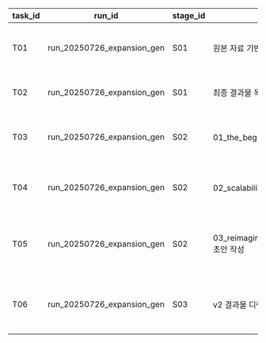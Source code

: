| task_id | run_id | stage_id | task_name | task_purpose | related_references | output_path | pre_tool_purpose | post_tool_purpose | execution_order | status |
|---|---|---|---|---|---|---|---|---|---|---|
| T01 | run_20250726_expansion_gen | S01 | 원본 자료 기반 콘텐츠 추출 | '행동규범에 대한 고찰.md' 파일에서 '과정', '확장 가능성', '생각' 섹션의 내용을 중심으로 핵심 아이디어를 요약 및 추출한다. | assets/행동규범에 대한 고찰.md | workspace/ANALYZING/00_focused_summary.md | | | 1 | PENDING |
| T02 | run_20250726_expansion_gen | S01 | 최종 결과물 목차 및 파일 구조 설계 | 추출된 내용을 바탕으로, 'v2' 결과물의 최종 목차와 각 목차에 해당하는 파일명을 설계한다. | workspace/ANALYZING/00_focused_summary.md | workspace/ANALYZING/01_v2_table_of_contents.md | | | 2 | COMPLETED |
| T03 | run_20250726_expansion_gen | S02 | 01_the_beginning.md 초안 작성 | `00_focused_summary.md`의 '탄생 과정' 섹션을 바탕으로, 행동규범이 만들어지게 된 배경과 과정을 서술하는 초안을 작성한다. | workspace/ANALYZING/00_focused_summary.md | workspace/REFINING_CONTENT/01_the_beginning.md | | | 1 | COMPLETED |
| T04 | run_20250726_expansion_gen | S02 | 02_scalability.md 초안 작성 | `00_focused_summary.md`의 '확장 가능성' 섹션과 기존 리서치 결과를 종합하여, 행동규범의 확장성에 대한 초안을 작성한다. | workspace/ANALYZING/00_focused_summary.md, ../../run_20250726_intro_gen/workspace/STRATEGIZING/04_research_summary_and_verification_hierarchical_agents.md | workspace/REFINING_CONTENT/02_scalability.md | | | 2 | COMPLETED |
| T05 | run_20250726_expansion_gen | S02 | 03_reimagining_neural_networks.md 초안 작성 | `00_focused_summary.md`의 '인공신경망 아이디어 확장' 섹션과 기존 리서치 결과를 종합하여, 행동규범과 신경망의 연결에 대한 초안을 작성한다. | workspace/ANALYZING/00_focused_summary.md, ../../run_20250726_intro_gen/workspace/STRATEGIZING/04_research_summary_and_verification_hierarchical_agents.md | workspace/REFINING_CONTENT/03_reimagining_neural_networks.md | | | 3 | COMPLETED |
| T06 | run_20250726_expansion_gen | S03 | v2 결과물 디렉토리 생성 및 파일 복사 | `outputs/v2/` 디렉토리를 생성하고, `workspace/REFINING_CONTENT/`에 있는 모든 마크다운 파일을 `outputs/v2/`로 복사한다. | workspace/REFINING_CONTENT/*.md | outputs/v2/ | | | 1 | PENDING |
